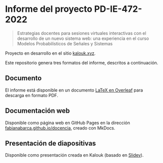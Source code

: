 # Informe del proyecto PD-IE-472-2022

> Estrategias docentes para sesiones virtuales interactivas con el desarrollo de un nuevo sistema web: una experiencia en el curso Modelos Probabilísticos de Señales y Sistemas

Proyecto en desarrollo en el sitio [kalouk.xyz](https://kalouk.xyz/).

Este repositorio genera tres formatos del informe, descritos a continuación.

## Documento

El informe está disponible en un documento [LaTeX en Overleaf](https://www.overleaf.com/read/zxgszfvwbhxw#c2c25d) para descarga en formato PDF.

## Documentación web

Disponible como página web en GitHub Pages en la dirección [fabianabarca.github.io/docencia](https://fabianabarca.github.io/docencia), creado con MkDocs.

## Presentación de diapositivas

Disponible como presentación creada en Kalouk (basado en [Slidev](https://sli.dev/)).
